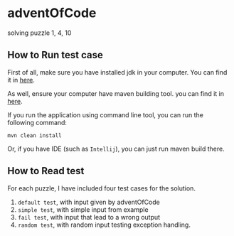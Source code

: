 # adventOfCode

solving puzzle 1, 4, 10

## How to Run test case

First of all, make sure you have installed jdk in your computer.
You can find it in [here](https://www3.ntu.edu.sg/home/ehchua/programming/howto/JDK_HowTo.html). 

As well, ensure your computer have maven building tool.
you can find it in [here](https://www.baeldung.com/install-maven-on-windows-linux-mac).

If you run the application using command line tool, you can run the following command:
```shell script
mvn clean install
```

Or, if you have IDE (such as `Intellij`), you can just run maven build there.  

## How to Read test

For each puzzle, I have included four test cases for the solution.

1. `default test`, with input given by adventOfCode
2. `simple test`, with simple input from example
3. `fail test`, with input that lead to a wrong output
4. `random test`, with random input testing exception handling.